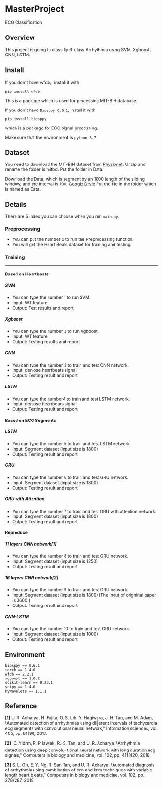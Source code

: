 # MasterProject
ECG Classification

## Overview

This project is going to classifiy 6-class Arrhythmia using SVM, Xgboost, CNN, LSTM. 

## Install

If you don't have wfdb，install it with

```
pip install wfdb
```

This is a package which is used for processing MIT-BIH database. 

If you don't have `Biosppy 0.6.1`, install it with 

```
pip install biosppy
```

which is a package for ECG signal processing. 

Make sure that the environment is `python 3.7`

## Dataset

You need to download the MIT-BIH dataset from [Physionet](https://storage.googleapis.com/mitdb-1.0.0.physionet.org/mit-bih-arrhythmia-database-1.0.0.zip). Unzip and rename the folder is mitbd. Put the folder in Data. 

Download the Data, which is segment by an 1800 length of the sliding window, and the interval is 100.  [Google Drvie](https://drive.google.com/file/d/1uce2k-iDb8Kd1tAYrvQlX7Hd1hsU-xno/view?usp=sharing) Put the file in the folder which is named as Data. 

## Details

There are 5 index you can choose when you run `main.py`. 

### Preprocessing

* You can put the number 0 to run the Preprocessing function. 
* You will get the Heart Beats dataset for training and testing. 

### Training

****

#### Based on Heartbeats

##### SVM

* You can type the number 1 to run SVM. 
* Input: WT feature
* Output: Test results and report

##### Xgboost

* You can type the number 2 to run Xgboost. 
* Input: WT feature
* Output: Testing results and report

##### CNN

* You can type the number 3 to train and test CNN network. 
* Input: deniose heartbeats signal
* Output: Testing result and report

##### LSTM

* You can type the number4 to train and test LSTM network. 
* Input: deniose heartbeats signal
* Output: Testing result and report

#### Based on ECG Segments

##### LSTM

* You can type the number 5 to train and test LSTM network. 
* Input: Segment dataset (input size is 1800)
* Output: Testing result and report

##### GRU 

* You can type the number 6 to train and test GRU network. 
* Input: Segment dataset (input size is 1800)
* Output: Testing result and report

##### GRU with Attention

* You can type the number 7 to train and test GRU with attention network. 
* Input: Segment dataset (input size is 1800)
* Output: Testing result and report

#### Reproduce

##### 11  layers CNN network[1]

* You can type the number 8 to train and test GRU network. 
* Input: Segment dataset (input size is 1250)
* Output: Testing result and report

##### 16  layers CNN network[2]

* You can type the number 9 to train and test GRU network. 
* Input: Segment dataset (input size is 1800) (The inout of origninal paper is 3600 )
* Output: Testing result and report

##### CNN-LSTM

* You can type the number 10 to train and test GRU network. 
* Input: Segment dataset (input size is 1000)
* Output: Testing result and report

## Environment

```
biosppy == 0.6.1
torch == 1.4.0
wfdb == 2.2.1
xgboost == 1.0.2
scikit-learn == 0.23.1
scipy == 1.4.0
PyWavelets == 1.1.1
```



## Reference

**[1]** U. R. Acharya, H. Fujita, O. S. Lih, Y. Hagiwara, J. H. Tan, and M. Adam, \Automated detection of arrhythmias using dierent intervals of tachycardia ecg segments with convolutional neural network," Information sciences, vol. 405, pp. 81{90, 2017. 

**[2]**  O. Yldrm, P. P  lawiak, R.-S. Tan, and U. R. Acharya, \Arrhythmia detection using deep convolu- tional neural network with long duration ecg signals," Computers in biology and medicine, vol. 102, pp. 411{420, 2018. 

**[3]** S. L. Oh, E. Y. Ng, R. San Tan, and U. R. Acharya, \Automated diagnosis of arrhythmia using combination of cnn and lstm techniques with variable length heart b eats," Computers in biology and medicine, vol. 102, pp. 278{287, 2018